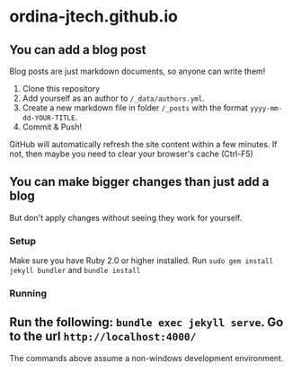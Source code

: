 # ordina-jtech.github.io

## You can add a blog post
Blog posts are just markdown documents, so anyone can write them!

1. Clone this repository
1. Add yourself as an author to `/_data/authors.yml`.
1. Create a new markdown file in folder `/_posts` with the format `yyyy-mm-dd-YOUR-TITLE`.
1. Commit & Push!

GitHub will automatically refresh the site content within a few minutes.
If not, then maybe you need to clear your browser's cache (Ctrl-F5)

## You can make bigger changes than just add a blog
But don't apply changes without seeing they work for yourself.

### Setup
Make sure you have Ruby 2.0 or higher installed.
Run `sudo gem install jekyll bundler` and `bundle install`

### Running
Run the following: `bundle exec jekyll serve`.
Go to the url `http://localhost:4000/`
----
The commands above assume a non-windows development environment.
